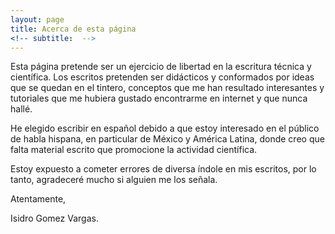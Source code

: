 ```yaml
---
layout: page
title: Acerca de esta página
<!-- subtitle:  -->
---
```


Esta página pretende ser un ejercicio de
libertad en la escritura técnica y
científica. Los escritos pretenden ser didácticos y conformados por 
ideas que se quedan en el tintero, conceptos que me han resultado 
interesantes y tutoriales que me hubiera gustado encontrarme en internet
y que nunca hallé.

He elegido escribir en español debido a que estoy interesado
en el público de habla hispana, en particular de México y 
América Latina, 
donde creo que falta material escrito que promocione la 
actividad científica.

Estoy expuesto a cometer errores de diversa índole
en mis escritos, por lo tanto, agradeceré mucho si alguien 
me los señala. 

Atentamente, 

Isidro Gomez Vargas.

